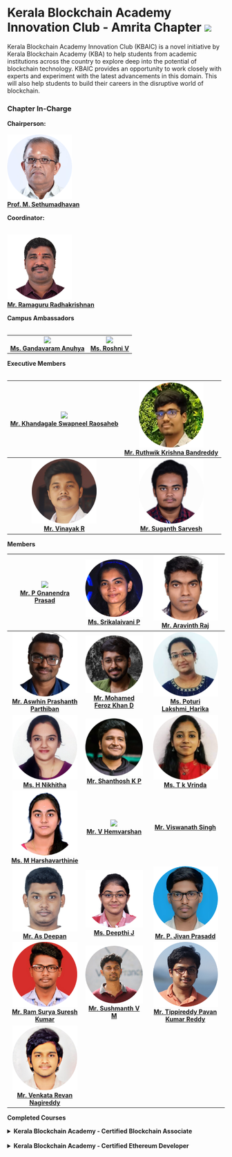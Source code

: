 # Kerala Blockchain Academy Innovation Club - Amrita Chapter ![](https://img.shields.io/badge/-Live-brightgreen)

Kerala Blockchain Academy Innovation Club (KBAIC) is a novel initiative by Kerala Blockchain Academy (KBA) to help students from academic institutions across the country to explore deep into the potential of blockchain technology. KBAIC provides an opportunity to work closely with experts and experiment with the latest advancements in this domain. This will also help students to build their careers in the disruptive world of blockchain.

### Chapter In-Charge 

**Chairperson:** <br/><br/>
<img src="https://raw.githubusercontent.com/Amrita-TIFAC-Cyber-Blockchain/CS-RAM/main/Assets/Faculties/MS.jpg" width="150"> <br/>[**Prof. M. Sethumadhavan**]() <br/>

**Coordinator:** <br/> <br/>

<img src="https://raw.githubusercontent.com/Amrita-TIFAC-Cyber-Blockchain/CS-RAM/main/Assets/Faculties/RR.jpg"  width="150"> <br/> [**Mr. Ramaguru Radhakrishnan**]() <br/>

**Campus Ambassadors** <br/> <br/>

<table>
<tbody>
  <tr>
    <td align="center"><img src="https://ramagururadhakrishnan.github.io/Team/Team/20CYS/Anu.png" width="150"> <a href=""> <br/> <b>Ms. Gandavaram Anuhya</b></a></td>
    <td align="center"><img src="https://ramagururadhakrishnan.github.io/Team/Team/21CYS/Roshni_V.png" width="150"> <br/>  <a href=""><b>Ms. Roshni V</b></a></td>
  </tr>
</tbody>
</table>

**Executive Members** <br/> <br/>

| <img src="https://ramagururadhakrishnan.github.io/Team/Team/21CYS/Swapneel.png" width="150"> <br/> [Mr. Khandagale Swapneel Raosaheb]() | <img src="Assets/Batch-1/Ruthwik_Krishna.png" width="150"> <br/> [Mr. Ruthwik Krishna Bandreddy]()| 
|:---------:|:---------------:|
| <img src="Assets/Batch-1/Vinayak_R.png" width="150"> <br/> [**Mr. Vinayak R**]() | <img src="Assets/Batch-1/Suganth_Sarvesh.png" width="150"> <br/> [**Mr. Suganth Sarvesh**]() |

**Members** 

| <img src="https://ramagururadhakrishnan.github.io/Team/Team/20CYS/GP.png" width="150"> <br/> [Mr. P Gnanendra Prasad]()| <img src="Assets/Batch-1/Srikalaivani_P.png" width="150"> <br/> [Ms. Srikalaivani P]()| <img src="Assets/Batch-1/Aravinth_Raj.png" width="150"> <br/> [Mr. Aravinth Raj]() |
|:--------------------:|:---------------------:|:---------------------:|
| <img src="Assets/Batch-1/Aswhin_Prashanth_Parthiban.png" width="150"> <br/> [**Mr. Aswhin Prashanth Parthiban**]() | <img src="Assets/Batch-1/Feroz_Khan.png" width="150"> <br/> [**Mr. Mohamed Feroz Khan D**]() | <img src="Assets/Batch-1/Lakshmi_Harika.png" width="150"> <br/> [**Ms. Poturi Lakshmi_Harika**]() | 
| <img src="Assets/Batch-1/Nikhitha.png" width="150"> <br/> [**Ms. H Nikhitha**]() | <img src="Assets/Batch-1/Shanthosh_KP.png" width="150"> <br/> [**Mr. Shanthosh K P**]() | <img src="Assets/Batch-1/TK_Vrinda.png" width="150"> <br/> [**Ms. T k Vrinda**]() | 
| <img src="Assets/Batch-1/M_Harshavarthinie.png" width="150"> <br/> [**Ms. M Harshavarthinie**]() | <img src="Assets/Batch-1/Hemvarshan.png" width="150"> <br/> [**Mr. V Hemvarshan**]() | [**Mr. Viswanath Singh**]()  |
| <img src="Assets/Batch-1/As_Deepan.png" width="150"> <br/> [**Mr. As Deepan**]() | <img src="Assets/Batch-1/Deepthi_J.jpg" width="150"> <br/> [**Ms. Deepthi J**]() | <img src="Assets/Batch-1/Jivan_Prasadd.png" width="150"> <br/> [**Mr. P. Jivan Prasadd**]() | 
| <img src="Assets/Batch-1/Ram_Surya_Suresh_Kumar.png" width="150"> <br/> [**Mr. Ram Surya Suresh Kumar**]() | <img src="Assets/Batch-1/Sushmanth_VM.jpg" width="150"> <br/> [**Mr. Sushmanth V M**]()  | <img src="Assets/Batch-1/Tippireddy.png" width="150"> <br/> [**Mr. Tippireddy Pavan Kumar Reddy**]() | <img src="Assets/Batch-1/Vivek_Veera_MC.png" width="150"> <br/> [**Mr. Vivek Veera M C**]() | 
|<img src="Assets/Batch-1/Venkata_Revan.png" width="150"> <br/> [**Mr. Venkata Revan Nagireddy**]()  | | |

**Completed Courses**

<details close>
    <summary><b>Kerala Blockchain Academy - Certified Blockchain Associate</b></summary>
<br>
    <ul>
          <li> <img src="https://img.shields.io/badge/KBAIC-21CYS_BTech-purple"/> <a href="https://verify.kba.ai/view/IIITMK-KBA-CBA-OL-21281">AS Deepan</a> </li>
          <li> <img src="https://img.shields.io/badge/KBAIC-20CYS_MTech-blue"/> <a href="https://verify.kba.ai/view/IIITMK-KBA-CBA-OL-21275">Gandavaram Anuhya</a> </li>
         <li> <img src="https://img.shields.io/badge/KBAIC-20CYS_MTech-blue"/> <a href="https://verify.kba.ai/view/IIITMK-KBA-CBA-OL-21277">P Gnanendra Prasad</a> </li>
         <li> <img src="https://img.shields.io/badge/KBAIC-19CCE_BTech-purple"/> <a href="https://verify.kba.ai/view/IIITMK-KBA-CBA-OL-21279">Hemvarshan V</a> </li>
         <li> <img src="https://img.shields.io/badge/KBAIC-21CYS_BTech-purple"/> <a href="https://verify.kba.ai/view/IIITMK-KBA-CBA-OL-21334">Yaswanth Gadamsetti</a> </li>
         <li> <img src="https://img.shields.io/badge/KBAIC-21CYS_BTech-purple"/> <a href="https://verify.kba.ai/view/IIITMK-KBA-CBA-OL-21305">Nithin S</a> </li>
          <li> <img src="https://img.shields.io/badge/KBAIC-20CYS_MTech-blue"/> <a href="https://verify.kba.ai/view/IIITMK-KBA-CBA-OL-21339">Srikalaivani Pannerselvam</a> </li>  
         <li> <img src="https://img.shields.io/badge/KBAIC-21CYS_BTech-purple"/> <a href="https://verify.kba.ai/view/IIITMK-KBA-CBA-OL-21289">Ruthwik Krishna Bandreddy</a> </li>  
         <li> <img src="https://img.shields.io/badge/KBAIC-21CYS_BTech-purple"/> <a href="https://verify.kba.ai/view/IIITMK-KBA-CBA-OL-21327">Venkata Revan Nagireddy</a> </li>  
         <li> <img src="https://img.shields.io/badge/KBAIC-21CYS_BTech-purple"/> <a href="https://verify.kba.ai/view/IIITMK-KBA-CBA-OL-21317">Vinayak R</a> </li>  
         <li> <img src="https://img.shields.io/badge/KBAIC-21CYS_BTech-purple"/> <a href="https://verify.kba.ai/view/IIITMK-KBA-CBA-OL-21285">Ram Surya Suresh Kumar</a> </li> 
    </ul>
</details> <br/>

<details close>
    <summary><b>Kerala Blockchain Academy - Certified Ethereum Developer</b></summary>
<br>
    <ul>
        <li> <img src="https://img.shields.io/badge/KBAIC-Faculty-teal"/> <a href="https://verify.kba.ai/view/IIITMK-KBA-CED-OL-22522">Ramaguru Radhakrishnan</a> </li>
        <li> <img src="https://img.shields.io/badge/KBAIC-19CCE_BTech-purple"/> <a href="https://verify.kba.ai/view/IIITMK-KBA-CED-OL-22507">Hemvarshan V</a> </li>
        <li> <img src="https://img.shields.io/badge/KBAIC-20CYS_MTech-blue"/> <a href="https://verify.kba.ai/view/IIITMK-KBA-CED-OL-22540">Gandavaram Anuhya</a> </li  
    </ul>
</details> <br/>
